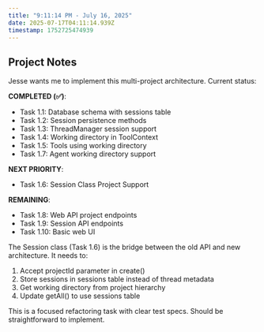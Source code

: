 ```yaml
---
title: "9:11:14 PM - July 16, 2025"
date: 2025-07-17T04:11:14.939Z
timestamp: 1752725474939
---
```


## Project Notes

Jesse wants me to implement this multi-project architecture. Current status:

**COMPLETED (✅)**:
- Task 1.1: Database schema with sessions table
- Task 1.2: Session persistence methods
- Task 1.3: ThreadManager session support  
- Task 1.4: Working directory in ToolContext
- Task 1.5: Tools using working directory
- Task 1.7: Agent working directory support

**NEXT PRIORITY**:
- Task 1.6: Session Class Project Support

**REMAINING**:
- Task 1.8: Web API project endpoints
- Task 1.9: Session API endpoints  
- Task 1.10: Basic web UI

The Session class (Task 1.6) is the bridge between the old API and new architecture. It needs to:
1. Accept projectId parameter in create()
2. Store sessions in sessions table instead of thread metadata
3. Get working directory from project hierarchy
4. Update getAll() to use sessions table

This is a focused refactoring task with clear test specs. Should be straightforward to implement.

